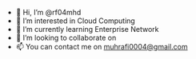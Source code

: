 - 👋 Hi, I’m @rf04mhd
- 👀 I’m interested in Cloud Computing
- 🌱 I’m currently learning Enterprise Network
- 💞️ I’m looking to collaborate on 
- 📫 You can contact me on muhrafi0004@gmail.com

<!---
rf04mhd/rf04mhd is a ✨ special ✨ repository because its `README.md` (this file) appears on your GitHub profile.
You can click the Preview link to take a look at your changes.
--->
